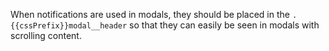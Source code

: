 When notifications are used in modals, they should be placed in the 
`.{{cssPrefix}}modal__header` so that they can easily be seen in modals with 
scrolling content.
